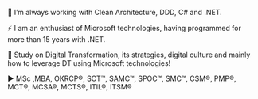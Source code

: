 🔭 I’m always working with Clean Architecture, DDD, C# and .NET.

⚡ I am an enthusiast of Microsoft technologies, having programmed for more than 15 years with .NET.

🚀 Study on Digital Transformation, its strategies, digital culture and mainly how to leverage DT using Microsoft technologies!

► MSc ,MBA, OKRCP®, SCT™, SAMC™, SPOC™, SMC™, CSM®, PMP®, MCT®, MCSA®, MCTS®, ITIL®, ITSM®
